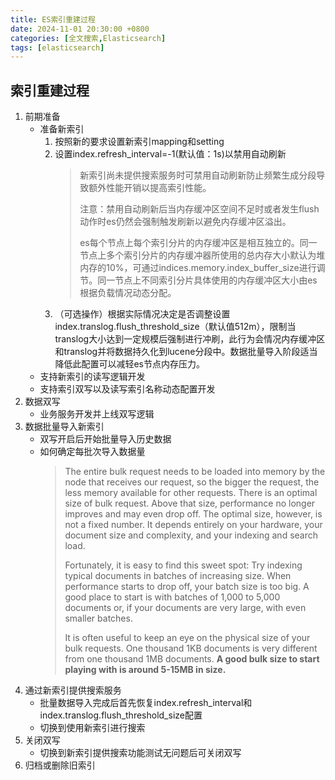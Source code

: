 ```yaml
---
title: ES索引重建过程
date: 2024-11-01 20:30:00 +0800
categories: [全文搜索,Elasticsearch]
tags: [elasticsearch]     
---
```


## 索引重建过程
1. 前期准备
   - 准备新索引
      1. 按照新的要求设置新索引mapping和setting
      2. 设置index.refresh_interval=-1(默认值：1s)以禁用自动刷新
            > 新索引尚未提供搜索服务时可禁用自动刷新防止频繁生成分段导致额外性能开销以提高索引性能。
            >
            > 注意：禁用自动刷新后当内存缓冲区空间不足时或者发生flush动作时es仍然会强制触发刷新以避免内存缓冲区溢出。
            >
            > es每个节点上每个索引分片的内存缓冲区是相互独立的。同一节点上多个索引分片的内存缓冲器所使用的总内存大小默认为堆内存的10%，可通过indices.memory.index_buffer_size进行调节。同一节点上不同索引分片具体使用的内存缓冲区大小由es根据负载情况动态分配。
      3. （可选操作）根据实际情况决定是否调整设置index.translog.flush_threshold_size（默认值512m），限制当translog大小达到一定规模后强制进行冲刷，此行为会情况内存缓冲区和translog并将数据持久化到lucene分段中。数据批量导入阶段适当降低此配置可以减轻es节点内存压力。
   - 支持新索引的读写逻辑开发
   - 支持索引双写以及读写索引名称动态配置开发
2. 数据双写
   - 业务服务开发并上线双写逻辑
3. 数据批量导入新索引
   - 双写开启后开始批量导入历史数据
   - 如何确定每批次导入数据量
        > The entire bulk request needs to be loaded into memory by the node that receives our request, so the bigger the request, the less memory available for other requests. There is an optimal size of bulk request. Above that size, performance no longer improves and may even drop off. The optimal size, however, is not a fixed number. It depends entirely on your hardware, your document size and complexity, and your indexing and search load.
        >
        > Fortunately, it is easy to find this sweet spot: Try indexing typical documents in batches of increasing size. When performance starts to drop off, your batch size is too big. A good place to start is with batches of 1,000 to 5,000 documents or, if your documents are very large, with even smaller batches.
        >
        > It is often useful to keep an eye on the physical size of your bulk requests. One thousand 1KB documents is very different from one thousand 1MB documents. **A good bulk size to start playing with is around 5-15MB in size.**
4. 通过新索引提供搜索服务
   - 批量数据导入完成后首先恢复index.refresh_interval和index.translog.flush_threshold_size配置
   - 切换到使用新索引进行搜索
5. 关闭双写
   - 切换到新索引提供搜索功能测试无问题后可关闭双写
6. 归档或删除旧索引


